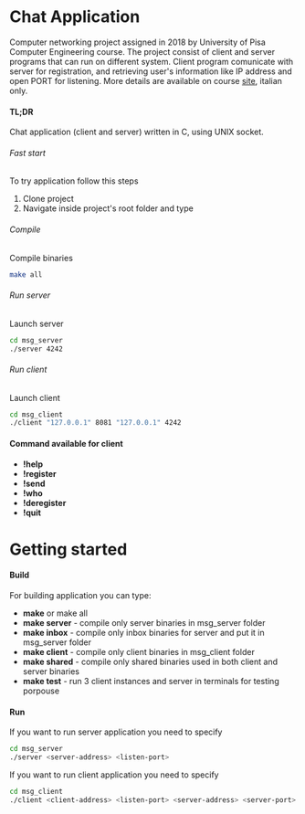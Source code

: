 # Chat Application

Computer networking project assigned in 2018 by University of Pisa Computer Engineering course.
The project consist of client and server programs that can run on different system.
Client program comunicate with server for registration, and retrieving user's information like IP address and open PORT for listening.
More details are available on course [site](http://www2.ing.unipi.it/c.vallati/files/reti/Progetto2017.pdf), italian only.

#### TL;DR

Chat application (client and server) written in C, using UNIX socket.

###### Fast start
To try application follow this steps
    
1. Clone project
2. Navigate inside project's root folder and type

###### Compile
 Compile binaries
 
```sh
make all
```

###### Run server
Launch server

```sh
cd msg_server
./server 4242
```

###### Run client
Launch client
```sh
cd msg_client
./client "127.0.0.1" 8081 "127.0.0.1" 4242
```

#### Command available for client

  - **!help**
  - **!register <username>**
  - **!send <username>**
  - **!who**
  - **!deregister <username>**
  - **!quit**

# Getting started

#### Build

For building application you can type:

  - **make** or make all
  - **make server** - compile only server binaries in msg_server folder
  - **make inbox** - compile only inbox binaries for server and put it in msg_server folder
  - **make client** - compile only client binaries in msg_client folder
  - **make shared** - compile only shared binaries used in both client and server binaries
  - **make test** - run 3 client instances and server in terminals for testing porpouse

####  Run

If you want to run server application you need to specify
```sh
cd msg_server
./server <server-address> <listen-port> 
```

If you want to run client application you need to specify
```sh
cd msg_client
./client <client-address> <listen-port> <server-address> <server-port>
```
